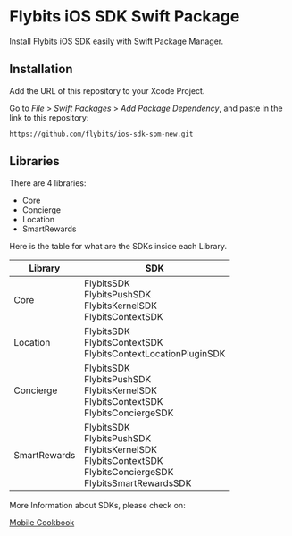 # Flybits iOS SDK Swift Package

Install Flybits iOS SDK easily with Swift Package Manager.

## Installation

Add the URL of this repository to your Xcode Project.

Go to *File* > *Swift Packages* > *Add Package Dependency*, and paste in the link to this repository:

`https://github.com/flybits/ios-sdk-spm-new.git`

## Libraries

There are 4 libraries:

- Core
- Concierge
- Location
- SmartRewards

Here is the table for what are the SDKs inside each Library.

| Library | SDK |
| --- | --- |
| Core | FlybitsSDK<br/>FlybitsPushSDK<br/>FlybitsKernelSDK<br/>FlybitsContextSDK |
| Location | FlybitsSDK<br/>FlybitsContextSDK<br>FlybitsContextLocationPluginSDK |
| Concierge | FlybitsSDK<br/>FlybitsPushSDK<br/>FlybitsKernelSDK<br/>FlybitsContextSDK<br>FlybitsConciergeSDK |
| SmartRewards | FlybitsSDK<br/>FlybitsPushSDK<br/>FlybitsKernelSDK<br/>FlybitsContextSDK<br/>FlybitsConciergeSDK<br/>FlybitsSmartRewardsSDK |

More Information about SDKs, please check on:

[Mobile Cookbook](https://flybits.gitbook.io/customer-documentation/concierge-sdk/sdk-release-notes/ios/core-+-concierge/version-5.x)
